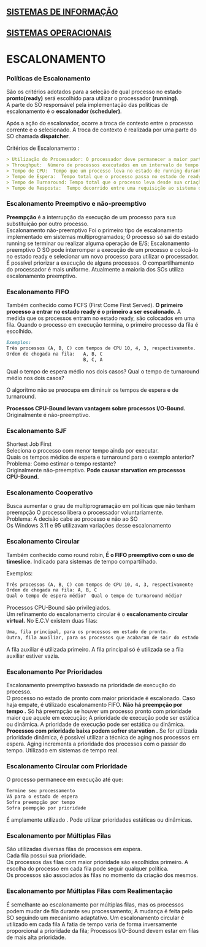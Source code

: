 ## [SISTEMAS DE INFORMAÇÃO](https://boechat.github.io/estudo-si)
## [SISTEMAS OPERACIONAIS](https://boechat.github.io/estudo-si/estudo-so)
  

# ESCALONAMENTO

### Políticas de Escalonamento 
São os critérios adotados para a seleção de qual processo no estado **pronto(ready)** será escolhido para utilizar o processador **(running)**.  
A parte do SO responsável pela implementação das políticas de escalonamento é o **escalonador (scheduler)**.

Após a ação do escalonador, ocorre a troca de contexto entre o processo corrente e o selecionado.
A troca de contexto é realizada por uma parte do SO chamada **dispatcher**.

Critérios de Escalonamento :
```markdown
> Utilização do Processador: O processador deve permanecer a maior parte do tempo ocupado.
> Throughput:  Número de processos executados em um intervalo de tempo  É desejável que seja o maior possível
> Tempo de CPU:  Tempo que um processo leva no estado de running durante seu processamento
> Tempo de Espera:  Tempo total que o processo passa no estado de ready durante seu processamento  É desejável que seja o menor possível  
> Tempo de Turnaround: Tempo total que o processo leva desde sua criação até o seu término . É desejável que seja o menor possível . 
> Tempo de Resposta:  Tempo decorrido entre uma requisição ao sistema ou aplicação e a exibição da resposta  É desejável que seja o menor possível.
```
### Escalonamento Preemptivo e não-preemptivo

**Preempção** é a interrupção da execução de um processo para sua substituição por outro processo.  
Escalonamento não-preemptivo  Foi o primeiro tipo de escalonamento implementado em sistemas multiprogramados;  O processo só sai do estado running se terminar ou realizar alguma operação de E/S;
Escalonamento preemptivo  O SO pode interromper a execução de um processo e colocá-lo no estado ready e selecionar um novo processo para utilizar o processador. 
É possível priorizar a execução de alguns processos. O compartilhamento do processador é mais uniforme. Atualmente a maioria dos SOs utiliza escalonamento preemptivo.

### Escalonamento FIFO
Também conhecido como FCFS (First Come First Served).
**O primeiro processo a entrar no estado ready é o primeiro a ser escalonado.**
A medida que os processos entram no estado ready, são colocados em uma fila.
Quando o processo em execução termina, o primeiro processo da fila é escolhido.

```markdown
Exemplos:  
Três processos (A, B, C) com tempos de CPU 10, 4, 3, respectivamente.  
Ordem de chegada na fila:   A, B, C  
                            B, C, A
```
Qual o tempo de espera médio nos dois casos?  Qual o tempo de turnaround médio nos dois casos?


O algoritmo não se preocupa em diminuir os tempos de espera e de turnaround.

**Processos CPU-Bound levam vantagem sobre processos I/O-Bound.**  Originalmente é não-preemptivo.

### Escalonamento SJF

Shortest Job First  
Seleciona o processo com menor tempo ainda por executar.  
Quais os tempos médios de espera e turnaround para o exemplo anterior?  
Problema: Como estimar o tempo restante?  
Originalmente não-preemptivo.
**Pode causar starvation em processos CPU-Bound.**

### Escalonamento Cooperativo 

Busca aumentar o grau de multiprogramação em políticas que não tenham preempção  O processo libera o processador voluntariamente.  
Problema:  A decisão cabe ao processo e não ao SO  
Os Windows 3.11 e 95 utilizavam variações desse escalonamento

### Escalonamento Circular 

Também conhecido como round robin, **É o FIFO preemptivo com o uso de timeslice.** Indicado para sistemas de tempo compartilhado.

Exemplos:
```markdown
Três processos (A, B, C) com tempos de CPU 10, 4, 3, respectivamente 
Ordem de chegada na fila: A, B, C  
Qual o tempo de espera médio?  Qual o tempo de turnaround médio?  
```

Processos CPU-Bound são privilegiados.  
Um refinamento do escalonamento circular é o **escalonamento circular virtual.**
No E.C.V existem duas filas:

```markdown	
Uma, fila principal, para os processos em estado de pronto. 
Outra, fila auxiliar, para os processos que acabaram de sair do estado de espera.
```
A fila auxiliar é utilizada primeiro. 
A fila principal só é utilizada se a fila auxiliar estiver vazia.

### Escalonamento Por Prioridades

Escalonamento preemptivo baseado na prioridade de execução do processo.  
O processo no estado de pronto com maior prioridade é escalonado.
Caso haja empate, é utilizado escalonamento FIFO.
**Não há preempção por tempo .**
Só há preempção se houver um processo pronto com prioridade maior que aquele em execução;  A prioridade de execução pode ser estática ou dinâmica.
A prioridade de execução pode ser estática ou dinâmica.
**Processos com prioridade baixa podem sofrer starvation .**
Se for utilizada prioridade dinâmica, é possível utilizar a técnica de aging nos processos em espera.
Aging incrementa a prioridade dos processos com o passar do tempo.
Utilizado em sistemas de tempo real.

### Escalonamento Circular com Prioridade

O processo permanece em execução até que:  
```markdown	
Termine seu processamento  
Vá para o estado de espera  
Sofra preempção por tempo  
Sofra peempção por prioridade 
```
É amplamente utilizado .
Pode utilizar prioridades estáticas ou dinâmicas.

### Escalonamento por Múltiplas Filas

São utilizadas diversas filas de processos em espera.  
Cada fila possui sua prioridade.  
Os processos das filas com maior prioridade são escolhidos primeiro.
A escolha do processo em cada fila pode seguir qualquer política.  
Os processos são associados às filas no momento da criação dos mesmos.


### Escalonamento por Múltiplas Filas com Realimentação

É semelhante ao escalonamento por múltiplas filas, mas os processos podem mudar de fila durante seu processamento;
A mudança é feita pelo SO seguindo um mecanismo adaptativo. Um escalonamento circular é utilizado em cada fila  A fatia de tempo varia de forma inversamente proporcional a prioridade da fila;
Processos I/O-Bound devem estar em filas de mais alta prioridade.
